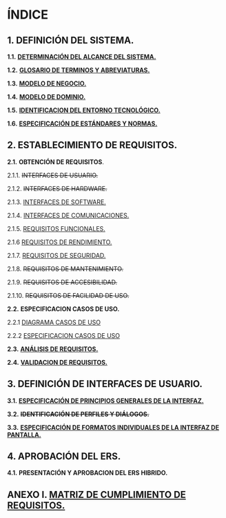 # **ÍNDICE**

## **1.**      **DEFINICIÓN DEL SISTEMA.**        

**1.1.**         **[DETERMINACIÓN DEL ALCANCE DEL SISTEMA.](documentos/determinacionAlcanceDelSistema.md)**         

**1.2.**         **[GLOSARIO DE TERMINOS Y ABREVIATURAS.](documentos/glosariodeTerminosYAbreviaturas.md)**         

**1.3.**         **[MODELO DE NEGOCIO.](https://www.draw.io/?lightbox=1&highlight=0000ff&edit=_blank&layers=1&nav=1&title=modelo%20de%20negocio.drawio#Uhttps%3A%2F%2Fraw.githubusercontent.com%2FDptoSIC%2FGestion_Alumnos%2Fmaster%2FERS%2Fdocumentos%2Fmodelo%2520de%2520negocio.drawio)**         

**1.4.**         **[MODELO DE DOMINIO.](https://www.draw.io/?lightbox=1&highlight=0000ff&edit=_blank&layers=1&nav=1&title=MODELO%20DE%20DOMINIO.drawio#Uhttps%3A%2F%2Fraw.githubusercontent.com%2FDptoSIC%2FGestion_Alumnos%2Fmaster%2FERS%2Fdocumentos%2FMODELO%2520DE%2520DOMINIO.drawio)**         

**1.5.**         **[IDENTIFICACION DEL ENTORNO TECNOLÓGICO.](documentos/identificacionEntornoTecnologico.md)**         

**1.6.**         **[ESPECIFICACIÓN DE ESTÁNDARES Y NORMAS.](documentos/especificacionEstandaresYNormas.md)**         

## **2.**        **ESTABLECIMIENTO DE REQUISITOS.**        

**2.1.**         **OBTENCIÓN DE REQUISITOS**.        

2.1.1.        ~~INTERFACES DE USUARIO.~~       

2.1.2.        ~~INTERFACES DE HARDWARE.~~        

2.1.3.        [INTERFACES DE SOFTWARE.](documentos/requisitosSoftware.md)        

2.1.4.        [INTERFACES DE COMUNICACIONES.](documentos/requisitosComunicaciones.md)        

2.1.5.        [REQUISITOS FUNCIONALES.](documentos/requisitosFuncionales.md) 

2.1.6         [REQUISITOS DE RENDIMIENTO.](documentos/requisitosRendimiento.md)

2.1.7.        [REQUISITOS DE SEGURIDAD.](documentos/requisitosSeguridad.md)        

2.1.8.        ~~REQUISITOS DE MANTENIMIENTO.~~        

2.1.9.        ~~REQUISITOS DE ACCESIBILIDAD.~~        

2.1.10.        ~~REQUISITOS DE FACILIDAD DE USO.~~        

**2.2.**         **ESPECIFICACION CASOS DE USO.** 

2.2.1         [DIAGRAMA CASOS DE USO](https://www.draw.io/?lightbox=1&highlight=0000ff&edit=_blank&layers=1&nav=1&title=diagrama%20casos%20uso%20GestionAlumnos#R7V1bc5vIEv41rjrnwSpmuD8qcpLdiu14Y3vXm5ctLGGJYyQUhGJ7f%2F0ZJAYxF8GAYBjF8kMiIUCop7un%2B%2BvbmT6av36OveXsKpr44RnUJq9n%2BsUZhEB3DfRfeuRte8S2sgPTOJhkJ%2B0O3Ab%2F%2BtlBLTu6Dib%2BijgxiaIwCZbkwXG0WPjjhDjmxXH0Qp72FIXkty69qc8cuB17IXv0r2CSzLZHHWjvjv%2FmB9MZ%2FmZgudtP5h4%2BOfslq5k3iV4Kh%2FSPZ%2FoojqJk%2B2r%2BOvLDlHiYLtvrPu35NH%2Bw2F8kIhd8uVp%2BmfiT%2B%2BTv5cNydHdj%2FPPlyzm0trf56YXr7BdnT5u8YRKg2yBqozcfXmZB4t8uvXH6yQtacHRslsxD9A6gl%2BwTZQ%2F5048T%2F7VwKHvCz34095P4DZ2Sfeo4GWEzdgEWAANr95d9%2BrJbCoDpOyssg5kd87LVn%2BZftCMQepHRqAa9gKMWvQDAgpITzLZ6ItjN%2FVP4cxp%2BW4e394vnq%2Fsv1w%2FhOVSLXpZFksvWTHkEGsGvk0%2B3zizxL0e%2FnX%2F%2B4%2Bnh%2B%2FDcZOkxQRooe7uIFilh4mi9QLyIDmjoXRQns2gaLbzwMoqWGXH%2B5yfJW6Y%2FvXUSkaTzX4PkIb18YGbv%2FibeXbxm9968eSu8ufHjAP1SP8bHFpNhqld3D4eOfArSH735fO8iraJ1PPbLZCtT71489ZMSimXnpWQqXfLYD70k%2BEkq8vY1AsPgw9Hw4uPV70NmYdEOsExfrufhcJxEiKIfUs4N0G5z6T364U20CpIgWqBTHqMkiebohDD94IM3fp5ueGAUhel16G760%2BavcI9hGEzTa5OIkptonYTBwh%2FlW2TpOokLk2sPzFJtzdE%2BOke2rK60tcDmlpJ1WYscua3hPeKbaKVkgrZOUEl3tJ53MbtTpVy6FNXM1RtV2K0dScxqHSKFhA5fBqvEO4NWiB7jwyM6Yk3TV6N1vIpW7HGGoOhnJyTlVkkcPftYojNl%2BoQ0KXXIy%2BR6jCjsxxyBnweTSbhvqcito%2FXVwpIvuI3CzgwzQ1TWuxN03aRsMcMxB0Al69WUL%2Fj5wigs%2BYDdKHii781TEiweV9sNgxb5Cx8RI%2FHmiB4NNUIPkl5jeZQRdYHtq2tR5%2FldajmqbhlLV7FyxvHaxEf%2F3K%2FWXhwcEUvbe1ZZXZaGrBfBKmbG8Sr6dwv0GA%2B5i4bebP0728Tvdx7e5l3RxWvHMdwrbU0cv1KervT8CutolgidsIOYfcNNFKCflusAm3F%2FHIvr%2FuBbbgmR3QUWkDrqxgCyd%2BY7VvjOW9Ixd97wYk6XA9hTBMVpwp7wV2JPRynuNMj9ybAp3SXKjC51H1oHds16ekes9ytxHsCLqwjvdaYZ0Z0pq0u2JhTwoCRASgBQYglMSLiafZufUMAdV1xsx9E8GMsTYet9SLB6to1IRK%2BMU%2FO4rkaw7cDe2d5bFnTRLytn3om3mm28nS086MUJ%2Ftpo6S%2FwsUKwpcDtjk7we%2FZlNUM76GFa3L0cQd6HavE%2ByAH6nW%2Ff0HgyAcPthtMnt%2Bs8R3Pr1j9Fmyffsb31Yx1t%2FP08%2BnQ%2B3iLTw5TI08f%2FQBP9OEQa9Cwa9fq%2F6ZuUe7T0vuerTWAyvQ7A5evu3jskIYMkQvad%2F5ogAcyPkefjd9l1n7a%2FQhF4on5Ejd7WEYOUo0qGTJhCFzDGu0beTAfSImUCTSmYXRdJqmmwpTSzhHD4X8QOqr0BHbA7mIK7g24qtTsYNLMZlH5HhrjZcLfQNZq1dZvL2rJ2CwHbqGt5dzQKgMDr2J94s9A6K94tR9HylVA4ioa3oj1RtE2k%2FFhiCDXorUoMwTg0htDhrmMrs%2B2I%2BiSYmRXZdZh9gNx1DMsc6MW%2Fht65YdE7UNWdO96BDMhh6nfsr6iRM1TbrzFshq9w4kFfvowDGHKTP7uI%2F%2FWccZup4hwXFVPFhD4ntGrGJAya1Flqr2G0rXZbT%2B59sV6fXy6BNXz7fP0Mf9zdra6%2F56isaHY2aMgrFYQvoIokpljBAXsXrBqOFg1mHoy1QQrxMHRK4vfsMOytTLxZ7AtV7tkFEem9t8Jpy%2FSEVckzGxQ%2B6Dpa%2BZMZNKyjgaoraAhSo6t7mCts6gpQ%2BztA%2Fe%2FQq66w6Cvs2t9RSV3mO1ziCvRiu8TtWibCyeXyfGMbJ6X15wP2kFpuHEFuucEiKVceMs0WwTxI80X3JJbz3OXjcKBrLMobaen15kCbPF%2BDK9GdxvZNWqhllqjxCSOSg9OyUOeLobBQm2ySw8cQCfSiiHepKJw1iKsKumUKJ950J5nQpENPCshmtwXc5WuhsmyyhsjIR1ZgX5I5CWLEadviTuSHpETpgNyvJFUzLs1DaIXV4C0G6Ex6sYUuiE1nqG89bDpHRyozwywdEpCMBq2G8PQ%2BIIVfN90KlII34%2Bq4qVrZ8pYFB7bpWFCzHNcyTUCwqGXaA6Dbrg403TAcnJRVF792THNQ%2BAqbBARMzRmgYwb%2BIipM2zGUbdZLNBOWgYFmUolmtlmVaLYHnGxZClgMq73kMrzvHZsYGMAm07%2FIQI6ra0S4pWEmgWPYAyeVo63E2dR3uIOCFGBsVpIY2KzR3I4Y6EAnxcBtmCvcthRw%2BF5wMzg25rahy8tt3BnLbfC2C9Fa7%2BNtU%2BuVt4URhO6cFJsC1E1OvozUQJvdPGmwnMjNSdUbKXhO7DuOZvcAfeTcWMt3lcsl9dJHq3bIndsDyEi0ZhyR24MDC6rsdKkNtd%2BbMQzkZB7uzdgutbnJrb20ecGcd6yujjT5xqHgIIsTaZGbeqOz%2Bqyq511L2ThEWmKp9tubc1GdAsmz%2BBVKxsmkujoXxxBUuXIa7TkijqPM1psalalgc%2BRKcgcz1r4sZmAPV0j9eMk69la9G2ctkJuDaktuRKTVTA87hrTCCuWmkB4TTip0FFNk7dr33GUUD4ZIA4CbL7QjutCKwWGOrg%2BgbkLXAMC2DKoNaFr2jj%2FRTAcbRbXhMFD2JaYGB7vP0NdYUj0I3Ay914JRQOeeW1rPBrDFwwlPjpWSnVDdPXyoDl7kKpCJ6uqUcdZ7JqrbQyaqewSZqC4bhr5YL0MkRamLoHDSWg3iqpK0BvCYkD4chIORjiobkjBD67eu6W6OABRtLYBzaRRxDAAGivv3J0sZRnDhqx3CjDXEip2q2FEGwwhHIQ4NL1ClOY5Bqag9dnvtUiaNTjYnS2dYb8OteT71Q%2ByKYh6Xns9Cnt9NKQ%2BA7lHIXVEyHIuQjYGmuVUufyUs3booyxBJt3WRPEyHY0O45%2BAGEOakDrZ8hdlFMSwQcBqKUoVhpbC9zICH65K5Vo7dt48HuA3JtijEauktWgVS6oAlwWIcrtPm%2BUJoyfZRhdGS2F8F%2F2aOeSo22SaPzjY%2FnJkXqXeGVMQW6yGctdB%2FSjiu2nZeFHqIcbCY3m10zrnRDsuY9PZvsSzjSPXIdF4UUQGOqQWv%2FboM49D2pcX68JIZhlNIVIyphuv5gkVM5Oplqv5d5%2BDbsgfq9Ad81Ol3qKw9gyNZ1Y06dNXsXzbkQ1e6VwyfwSJVWeguU8iQw0X3ZgS9F38CnHdYpz9Nv45r2kCMrNLYebK%2FhOOKkZq%2BsKS6EJBDDQpxKprA0NmETkWbGeb%2BmgxEB1e4973%2F9Lj7FH180yC8%2FKZokQyxaB%2FP2YdMkpV3uaXZMsRKI5pYHvYioFSam1PRYom5P5QiX0Zv8kVuPM1wrlpZbke5uyhnF3K6A2%2BBLUW8KBvHl%2FOOa703mgawz%2FxSXScmijSSs37x5JaHcWGotuudyUo7yNvAQKbW5l%2ByCMi17EH%2BEfqXSugTTRusKNU1S0t129oa6a2uwpRkztcqzq9pqrq0qVpl2lL3rwpu0qawXdEL0aGTqqQEQ40TQqoyQmqb5D7VP6TObc11Yhh1GIbUIjlc3B%2FD8BJWTwyjCsNgDzJnGI4hLJlh9hcinximf4ZxqSSy3I7qj2F4vbZODKMMw1CZJLbdd5TXqhlIOeFZ7eBZ2HgVwLNEa%2Ftax7PCaDYF36On1cPE%2BPr5%2Bp%2BH29DZM0jzIMFvQ8KFyzJC79EPP%2BQqDxdanUH9afPHXdZy2Tm8iuhcG%2BgWJCsY8QTlpqAKdRt8RfT0tPI7qXkEnGanhbbQFx5SwmxwG4lTgDTt2Ug%2F%2B6AvFAt%2B6y65Jq5o6X2HCSbwtMMrvMPbBoWmA1yY3N8Wf8oVVZplnH3DZXpkmeOIcqpq3Qn36M23TFWClZaikOZJV2Qi79pUNp7DyXmVqyxsVVxICaHaNvQKoaiaKxk8UOwIUyJsRfrgVTWPUrwTHtk9BHmw2uZPEle13yWvUSwdwNrT%2FCBdN1A5MZC5QpMxaS9fiz0lGJcB4pgznESkVo0c6H9cPeB2JVfAmDm5ypkQAZpn%2BrZldNb8xTUcfiBUw3HhI5ok3jyt%2BOCgXQIrqFj7SUsz6PoPJNrkTHYxQe%2FOAnWE0gW76C9DjojfZQ426EapDVwrT07f3tzW88kesrpSkiUzbSfD477ePVSrNzMudAqbcSsy75gLnIo%2BIUCn09jbv4DO7quaRMxcYFZdAEov6Mg6wjZZHzVgHemA4x10Ly7aHXijDR0HKss09yT2uwGw9hWAvqJlx%2BHFen1%2BuQTW8O3z9TP8cXe3uv5%2BDmA9yfg1pEEyc3Mp33pftWaszU6Gb7k4is92ply2a6ETeDnHNM06kaJGnU5YjcNLtNKzaI%2B9vV7KI%2Fh18unWmSX%2B5ei3889%2FPD18H56zykwpFuIqK7VUFZesoG3%2BORCsYdsnDC%2Fvr66%2FMquPrJ5l%2BnI9D4fjJCq6yJdpcs9NtAqygcOPUZJE8zOhrB8%2B8lFgmmidhMHCH21Te6pWqgYOYtFGAuDgIDrHo7a68qhLwoDvsk%2B3YpiMjZtzZwxjciob5HbiFmh332i2qe1C0gh0jSozUK1xva7o0CHFRjgAzXAHm%2FEM2YwFsmmAY2mDfIADOoMaN%2FpLzHBwTlPgVFaCdOd9i5M1JVUJAnd%2FAem7ZBg1plsczFgmZ7yZVMbidOKr5CuaMbSUMTKmUS7GedyKyNTpOTsA7WQVETK5mgnbi%2F23S2vPxZaPjneRbyM8y00d2JzGg7SqABQDtFfn2zAeccv45c39U%2FhzGn5bh7f3i%2Ber%2By%2FXDyFGRPocJ2TRYwBktlrkEoUtHljG0TwaB9G2rGesxOCc0vVUcm5OWfiAk%2B%2FFppJcBUhKt3OLRBJN5E6INWkd4bA2VGd8zCUtO2HmcBS50QRKAp9opQaB%2B3vVnxHKjyE1SA1WvAa5%2FXxw0QWXE6I8aL1Zl3mn8bR5cJZPZlNLwQG684MC2a6n1g9KZ7sCOqvKgAN53R%2F4yvbU8UxpltHopHpNYmUoN2jc5%2B7cRYaH0HYr7LgfQZyd0%2BTw4uPN8Nvd8Orj9d07CLabFBihO%2B7AKXQddRkB6yryXsYtxSyINVKGSTam9n619uKg34bBIJ8%2BlbvNmlmEOwXrATozhSCLl9OTOChjMiPrL1Gw4TjUpmFBa6BQtQZnEFW6Op74nJRijY1ijoGl0ZEA4Y4x5uH0vvp9bH2xb6bOp%2FPox%2ByPb98%2FjpZcVPNk46lj4%2BEqRewWcKKNXZl43AZfGHqXZOM1K8g%2Bawq4CRl8fLqw9p5q1fb854Y8BfCLN2wr5exW%2BrVZruMQgot9o6aJV602aCvj4KJtOU7WaCX%2BFWjQFinXm02DdNhdhxKjZXwSN%2BiFIr%2BbhWZQs8igm1eeikUtmuZIcokGj1WzcuGzd6lZ2%2ByEadqkWB%2BqWPFtKAO7Oz3Lbri3URiMg23XDiQ380C5iIYOyQRfADnjFeTq0po5SxJVKasMM726G%2Bm4vY2jGxV6tWVVqgur0ta7CvNTeSy6uaFOOy7tZXHzVRO3%2B%2BV7VNK4RqMVHW0Ayvo1DlPS%2BNZddCsuk5SiMbxcL7Yq%2BpMXJl6aXZMGoUeht%2FIV09bQZGzfHJTtTV%2BzTVgUAgmq00VbgglM1TSwyWhgQ64GxvGTkwbG439a6RfPzG08TAF3r3HZmtLdHMzriJfi6G0%2BT9Yx57N%2B9S%2FVFx5onMkvcrUvDqt0bC7vM331HYKwwWQHGswrNyWZvj3avoetHLfY%2Bj3qxzw02IaCNKBBmahQdQ2ps0bpn2gdJirjBtQ0cQBciXbo7Ptfd%2FHjn%2FF49vUxjp6X4XQSdtIvpGHqb32bkvuLRENPeGyyfMXGfex6nrdQi3f1FVsZS7ai18jWDwfqtDfuBa1oOC4h5BgpTdrDSxbVHo2Qsucu5uHHPjGiviorp9dtiMm7gVrf25CaVp0qeS8WlQ0PQHejENHbOEoTk3aaDPHg7Cqa%2BOkZ%2Fwc%3D)    

2.2.2           [ESPECIFICACION CASOS DE USO](documentos/especificacionCasosUso.md)

**2.3.**         [**ANÁLISIS DE REQUISITOS.**](documentos/analisisDeRequisitos.md)         

**2.4.**         [**VALIDACION DE REQUISITOS.**](documentos/validacionDeRequisitos.md)         

## **3.**        **DEFINICIÓN DE INTERFACES DE USUARIO.**        

**3.1.**         [**ESPECIFICACIÓN DE PRINCIPIOS GENERALES DE LA INTERFAZ.**](documentos/especificacionInterfaz.md)        

**3.2.**         ~~**IDENTIFICACIÓN DE PERFILES Y DIÁLOGOS.**~~         

**3.3.**         [**ESPECIFICACIÓN DE FORMATOS INDIVIDUALES DE LA INTERFAZ DE PANTALLA.**](documentos/formatoInterfazDePantalla.md)         

## **4.**        **APROBACIÓN DEL ERS.**        

**4.1.**         **PRESENTACIÓN Y APROBACION DEL ERS HIBRIDO.**         

## **ANEXO I.**    **[MATRIZ DE CUMPLIMIENTO DE REQUISITOS.](documentos/matrizTrazabilidad.md)**         
